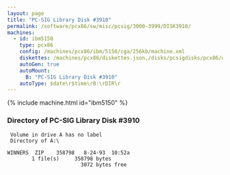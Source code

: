```yaml
---
layout: page
title: "PC-SIG Library Disk #3910"
permalink: /software/pcx86/sw/misc/pcsig/3000-3999/DISK3910/
machines:
  - id: ibm5150
    type: pcx86
    config: /machines/pcx86/ibm/5150/cga/256kb/machine.xml
    diskettes: /machines/pcx86/diskettes.json,/disks/pcsigdisks/pcx86/diskettes.json
    autoGen: true
    autoMount:
      B: "PC-SIG Library Disk #3910"
    autoType: $date\r$time\rB:\rDIR\r
---
```


{% include machine.html id="ibm5150" %}

### Directory of PC-SIG Library Disk #3910

     Volume in drive A has no label
     Directory of A:\

    WINNERS  ZIP    358798   8-24-93  10:52a
            1 file(s)     358798 bytes
                            3072 bytes free
